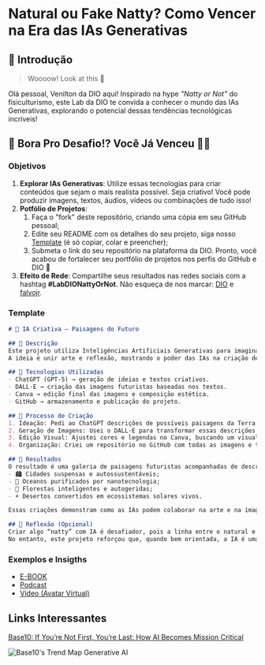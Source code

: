 # Natural ou Fake Natty? Como Vencer na Era das IAs Generativas

## 🚀 Introdução

> Woooow! Look at this 👀

Olá pessoal, Venilton da DIO aqui! Inspirado na hype _"Natty or Not"_ do fisiculturismo, este Lab da DIO te convida a conhecer o mundo das IAs Generativas, explorando o potencial dessas tendências tecnológicas incríveis!

## 🎯 Bora Pro Desafio!? Você Já Venceu 💪🤓

### Objetivos

1. **Explorar IAs Generativas**: Utilize essas tecnologias para criar conteúdos que sejam o mais realista possível. Seja criativo! Você pode produzir imagens, textos, áudios, vídeos ou combinações de tudo isso!
1. **Potfólio de Projetos**:
    1. Faça o "fork" deste repositório, criando uma cópia em seu GitHub pessoal;
    2. Edite seu README com os detalhes do seu projeto, siga nosso [Template](#template) (é só copiar, colar e preencher);
    3. Submeta o link do seu repositório na plataforma da DIO. Pronto, você acabou de fortalecer seu portfólio de projetos nos perfis do GitHub e DIO 🚀
1. **Efeito de Rede**: Compartilhe seus resultados nas redes sociais com a hashtag **#LabDIONattyOrNot**. Não esqueça de nos marcar: [DIO](https://www.linkedin.com/school/dio-makethechange) e [falvojr](https://www.linkedin.com/in/falvojr).

### Template

```markdown
# 🌌 IA Criativa – Paisagens do Futuro  

## 📝 Descrição  
Este projeto utiliza Inteligências Artificiais Generativas para imaginar como seriam as paisagens do planeta Terra no futuro, considerando o avanço tecnológico e as mudanças ambientais.  
A ideia é unir arte e reflexão, mostrando o poder das IAs na criação de cenários futuristas com estética e propósito.  

## 🤖 Tecnologias Utilizadas  
- ChatGPT (GPT-5) → geração de ideias e textos criativos.  
- DALL·E → criação das imagens futuristas baseadas nos textos.  
- Canva → edição final das imagens e composição estética.  
- GitHub → armazenamento e publicação do projeto.  

## 🧠 Processo de Criação  
1. Ideação: Pedi ao ChatGPT descrições de possíveis paisagens da Terra em 2150.  
2. Geração de Imagens: Usei o DALL·E para transformar essas descrições em imagens detalhadas.  
3. Edição Visual: Ajustei cores e legendas no Canva, buscando um visual harmônico e inspirador.  
4. Organização: Criei um repositório no GitHub com todas as imagens e textos produzidos.  

## 📸 Resultados  
O resultado é uma galeria de paisagens futuristas acompanhadas de descrições poéticas geradas por IA, apresentando visões do futuro em quatro cenários:  
- 🏙️ Cidades suspensas e autossustentáveis;  
- 🌊 Oceanos purificados por nanotecnologia;  
- 🌲 Florestas inteligentes e autogeridas;  
- ☀️ Desertos convertidos em ecossistemas solares vivos.  

Essas criações demonstram como as IAs podem colaborar na arte e na imaginação de futuros sustentáveis.  

## 💭 Reflexão (Opcional)  
Criar algo “natty” com IA é desafiador, pois a linha entre o natural e o artificial é tênue.  
No entanto, este projeto reforçou que, quando bem orientada, a IA é uma ferramenta criativa capaz de ampliar a visão humana e gerar inspiração estética e ambiental.  
```

### Exemplos e Insigths

- [E-BOOK](/exemplos/E-BOOK.md)
- [Podcast](/exemplos/PODCAST.md)
- [Vídeo (Avatar Virtual)](/exemplos/VIDEO.md)

## Links Interessantes

[Base10: If You’re Not First, You’re Last: How AI Becomes Mission Critical](https://base10.vc/post/generative-ai-mission-critical/)

![Base10's Trend Map Generative AI](https://github.com/digitalinnovationone/lab-natty-or-not/assets/730492/f4df26e8-f8f7-4419-8252-c69d73ea930c)
